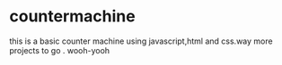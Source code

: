 # countermachine
this is a basic counter machine using javascript,html and css.way more projects to go . wooh-yooh
